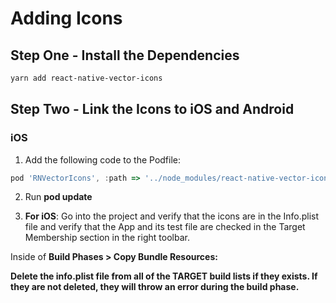 # Adding Icons

## Step One - Install the Dependencies

```bash
yarn add react-native-vector-icons
```

## Step Two - Link the Icons to iOS and Android

### iOS

1. Add the following code to the Podfile:

```javascript
pod 'RNVectorIcons', :path => '../node_modules/react-native-vector-icons'
```

2. Run **pod update**

3. **For iOS**: Go into the project and verify that the icons are in the Info.plist file and verify that the App and its test file are checked in the Target Membership section in the right toolbar.

Inside of **Build Phases > Copy Bundle Resources:**

**Delete the info.plist file from all of the TARGET build lists if they exists. If they are not deleted, they will throw an error during the build phase.**